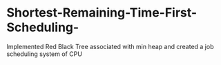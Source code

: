 # Shortest-Remaining-Time-First-Scheduling-
Implemented Red Black Tree associated with min heap and created a job scheduling system of CPU
